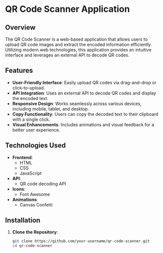 # QR Code Scanner Application

## Overview
The QR Code Scanner is a web-based application that allows users to upload QR code images and extract the encoded information efficiently. Utilizing modern web technologies, this application provides an intuitive interface and leverages an external API to decode QR codes.

## Features
- **User-Friendly Interface**: Easily upload QR codes via drag-and-drop or click-to-upload.
- **API Integration**: Uses an external API to decode QR codes and display the encoded text.
- **Responsive Design**: Works seamlessly across various devices, including mobile, tablet, and desktop.
- **Copy Functionality**: Users can copy the decoded text to their clipboard with a single click.
- **Visual Enhancements**: Includes animations and visual feedback for a better user experience.

## Technologies Used
- **Frontend**:
  - HTML
  - CSS
  - JavaScript
- **API**: 
  - QR code decoding API
- **Icons**: 
  - Font Awesome
- **Animations**:
  - Canvas Confetti

## Installation
1. **Clone the Repository**:
   ```bash
   git clone https://github.com/your-username/qr-code-scanner.git
   cd qr-code-scanner
